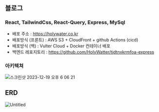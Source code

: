 ## 블로그

### React, TailwindCss, React-Query, Express, MySql

- 배포 주소 : https://holywater.co.kr
- 배포방식 (프론트) : AWS S3 + CloudFront + github Actions (cicd)
- 배포방식 (백) : Vulter Cloud + Docker 컨테이너 배포
- 백엔드 레포지토리 : https://github.com/HolyWatter/tjdtnxkrmfoa-express

### 아키텍쳐
![스크린샷 2023-12-19 오후 6 06 21](https://github.com/HolyWatter/tjdtnxkrmfoa/assets/98324846/9cf99452-108d-49a6-99c8-a0398954793d)

## ERD
![Untitled](https://github.com/HolyWatter/tjdtnxkrmfoa/assets/98324846/dd615771-61fc-4779-a6ce-b060f36e05eb)
